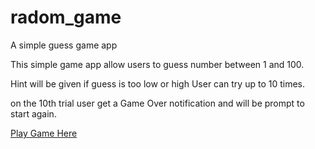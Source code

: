 # radom_game
A simple guess game app


This simple game app allow users to guess number between 1 and 100.


Hint will be given if guess is too low or high
User can try up to 10 times.


on the 10th trial user get a Game Over notification and will be prompt to start again.



[Play Game Here](https://damilolaabiona.github.io/radom_game/)
